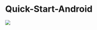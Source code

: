 # Quick-Start-Android

![](https://github.com/tahajadid/Quick-Start-Android/blob/master/Demo/football_news_demo.gif)

